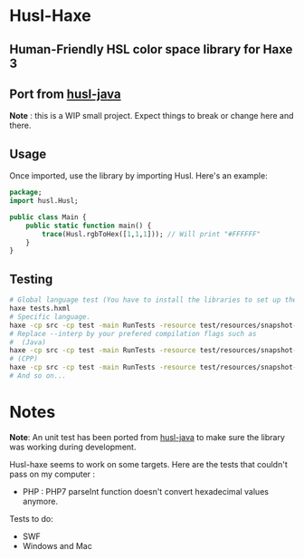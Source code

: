 # Husl-Haxe
## Human-Friendly HSL color space library for Haxe 3
## Port from [husl-java]

**Note** : this is a WIP small project. Expect things to break or change here and there.

## Usage
Once imported, use the library by importing Husl. Here's an example:

```haxe
package;
import husl.Husl;

public class Main {
    public static function main() {
        trace(Husl.rgbToHex([1,1,1])); // Will print "#FFFFFF"
    }
}
```

## Testing

```sh
# Global language test (You have to install the libraries to set up the languages' compilation workflow.)
haxe tests.hxml
# Specific language.
haxe -cp src -cp test -main RunTests -resource test/resources/snapshot-rev4.json@snapshot-rev4 --interp
# Replace --interp by your prefered compilation flags such as
#  (Java)
haxe -cp src -cp test -main RunTests -resource test/resources/snapshot-rev4.json@snapshot-rev4 -java bin/java -cmd java -jar bin/java/RunTests.jar
# (CPP)
haxe -cp src -cp test -main RunTests -resource test/resources/snapshot-rev4.json@snapshot-rev4 -cpp bin/cpp -cmd bin/cpp/RunTests
# And so on...
```


# Notes
**Note**: An unit test has been ported from [husl-java] to make sure the library was working during development.

Husl-haxe seems to work on some targets. Here are the tests that couldn't pass on my computer :
- PHP : PHP7 parseInt function doesn't convert hexadecimal values anymore.

Tests to do:
- SWF
- Windows and Mac

[husl-java]: https://github.com/husl-colors/husl-java
